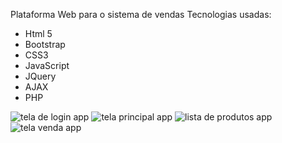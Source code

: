 Plataforma Web para o sistema de vendas
Tecnologias usadas:
* Html 5
* Bootstrap
* CSS3
* JavaScript
* JQuery
* AJAX
* PHP

![tela de login app](https://github.com/diegowoolley/Site/assets/154614603/5141f372-d170-4253-b6b8-40d5a65994b8)
![tela principal app](https://github.com/diegowoolley/Site/assets/154614603/e3c15381-6385-4dd2-bf5b-bd030f2963b1)
![lista de produtos app](https://github.com/diegowoolley/Site/assets/154614603/a3c7ad32-971b-41f1-962b-8a0b751bd7d9)
![tela venda app](https://github.com/diegowoolley/Site/assets/154614603/0b1b0b24-3097-4f3c-bcc2-e081c36658d0)
